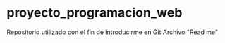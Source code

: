 # proyecto_programacion_web
Repositorio utilizado con el fin de introducirme en Git
Archivo "Read me"
